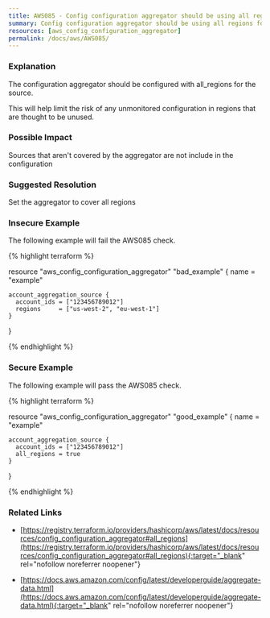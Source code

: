 ```yaml
---
title: AWS085 - Config configuration aggregator should be using all regions for source
summary: Config configuration aggregator should be using all regions for source 
resources: [aws_config_configuration_aggregator] 
permalink: /docs/aws/AWS085/
---
```

### Explanation


The configuration aggregator should be configured with all_regions for the source. 

This will help limit the risk of any unmonitored configuration in regions that are thought to be unused.


### Possible Impact
Sources that aren't covered by the aggregator are not include in the configuration

### Suggested Resolution
Set the aggregator to cover all regions


### Insecure Example

The following example will fail the AWS085 check.

{% highlight terraform %}

resource "aws_config_configuration_aggregator" "bad_example" {
	name = "example"
	  
	account_aggregation_source {
	  account_ids = ["123456789012"]
	  regions     = ["us-west-2", "eu-west-1"]
	}
}

{% endhighlight %}



### Secure Example

The following example will pass the AWS085 check.

{% highlight terraform %}

resource "aws_config_configuration_aggregator" "good_example" {
	name = "example"
	  
	account_aggregation_source {
	  account_ids = ["123456789012"]
	  all_regions = true
	}
}

{% endhighlight %}



### Related Links


- [https://registry.terraform.io/providers/hashicorp/aws/latest/docs/resources/config_configuration_aggregator#all_regions](https://registry.terraform.io/providers/hashicorp/aws/latest/docs/resources/config_configuration_aggregator#all_regions){:target="_blank" rel="nofollow noreferrer noopener"}

- [https://docs.aws.amazon.com/config/latest/developerguide/aggregate-data.html](https://docs.aws.amazon.com/config/latest/developerguide/aggregate-data.html){:target="_blank" rel="nofollow noreferrer noopener"}


